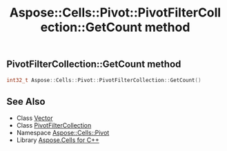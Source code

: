 ﻿---
title: Aspose::Cells::Pivot::PivotFilterCollection::GetCount method
linktitle: GetCount
second_title: Aspose.Cells for C++ API Reference
description: 'How to use GetCount method of Aspose::Cells::Pivot::PivotFilterCollection class in C++.'
type: docs
weight: 1300
url: /cpp/aspose.cells.pivot/pivotfiltercollection/getcount/
---
## PivotFilterCollection::GetCount method




```cpp
int32_t Aspose::Cells::Pivot::PivotFilterCollection::GetCount()
```

## See Also

* Class [Vector](../../../aspose.cells/vector/)
* Class [PivotFilterCollection](../)
* Namespace [Aspose::Cells::Pivot](../../)
* Library [Aspose.Cells for C++](../../../)

